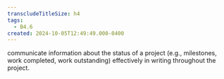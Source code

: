 ```yaml
---
transcludeTitleSize: h4
tags:
  - B4.6
created: 2024-10-05T12:49:49.000-0400
---
```

communicate information about the status of a project (e.g., milestones, work completed, work outstanding) effectively in writing throughout the project.